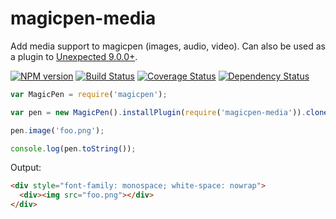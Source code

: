 # magicpen-media

Add media support to magicpen (images, audio, video). Can also be used as a
plugin to [Unexpected 9.0.0+](https://unexpected.js.org/).

[![NPM version](https://badge.fury.io/js/magicpen-media.svg)](http://badge.fury.io/js/magicpen-media)
[![Build Status](https://travis-ci.org/unexpectedjs/magicpen-media.svg?branch=master)](https://travis-ci.org/unexpectedjs/magicpen-media)
[![Coverage Status](https://coveralls.io/repos/unexpectedjs/magicpen-media/badge.svg)](https://coveralls.io/r/unexpectedjs/magicpen-media)
[![Dependency Status](https://david-dm.org/unexpectedjs/magicpen-media.svg)](https://david-dm.org/unexpectedjs/magicpen-media)

```javascript
var MagicPen = require('magicpen');

var pen = new MagicPen().installPlugin(require('magicpen-media')).clone('html');

pen.image('foo.png');

console.log(pen.toString());
```

Output:

```html
<div style="font-family: monospace; white-space: nowrap">
  <div><img src="foo.png"></div>
</div>
```